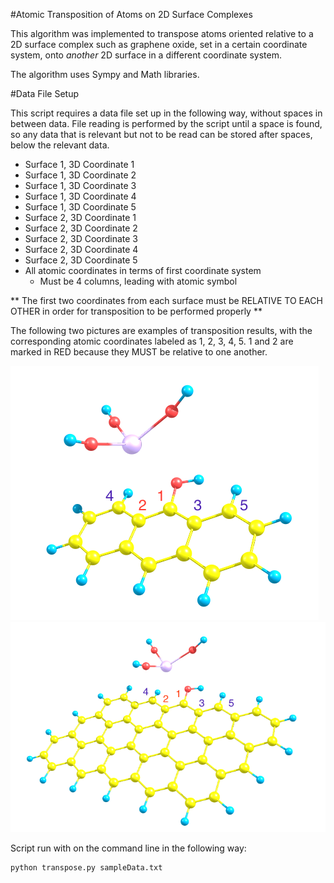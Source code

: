 #Atomic Transposition of Atoms on 2D Surface Complexes 

This algorithm was implemented to transpose atoms oriented relative to a 2D surface complex such as graphene oxide, set in a certain coordinate system, onto *another* 2D surface in a different coordinate system.

The algorithm uses Sympy and Math libraries.

#Data File Setup 

This script requires a data file set up in the following way, without spaces in between data.  File reading is performed by the script until a space is found, so any data that is relevant but not to be read can be stored after spaces, below the relevant data.  

- Surface 1, 3D Coordinate 1
- Surface 1, 3D Coordinate 2
- Surface 1, 3D Coordinate 3
- Surface 1, 3D Coordinate 4
- Surface 1, 3D Coordinate 5
- Surface 2, 3D Coordinate 1
- Surface 2, 3D Coordinate 2
- Surface 2, 3D Coordinate 3
- Surface 2, 3D Coordinate 4
- Surface 2, 3D Coordinate 5
- All atomic coordinates in terms of first coordinate system
	- Must be 4 columns, leading with atomic symbol 

** The first two coordinates from each surface must be RELATIVE TO EACH OTHER in order for transposition to be performed properly **

The following two pictures are examples of transposition results, with the corresponding atomic coordinates labeled as 1, 2, 3, 4, 5.  1 and 2 are marked in RED because they MUST be relative to one another. 

![OH_3_Th](OH_3_Th.png)
![OH_15_Th](OH_15_Th.png)

Script run with on the command line in the following way:

```python 
python transpose.py sampleData.txt 
```

